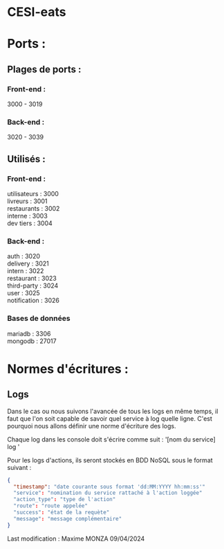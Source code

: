 ﻿# CESI-eats

# Ports :
## Plages de ports :
### Front-end :
3000 - 3019

### Back-end :
3020 - 3039

## Utilisés :

### Front-end : 
utilisateurs : 3000  
livreurs : 3001  
restaurants : 3002  
interne : 3003  
dev tiers : 3004  

### Back-end :
auth : 3020  
delivery : 3021  
intern : 3022  
restaurant : 3023  
third-party : 3024  
user : 3025  
notification : 3026  

### Bases de données
mariadb : 3306  
mongodb : 27017  

# Normes d'écritures :
## Logs

Dans le cas ou nous suivons l'avancée de tous les logs en même temps, il faut que l'on soit capable de savoir quel service à log quelle ligne. C'est pourquoi nous allons définir une norme d'écriture des logs.  

Chaque log dans les console doit s'écrire comme suit : '[nom du service] log '

Pour les logs d'actions, ils seront stockés en BDD NoSQL sous le format suivant :

```json
{
  "timestamp": "date courante sous format 'dd:MM:YYYY hh:mm:ss'"
  "service": "nomination du service rattaché à l'action loggée"
  "action_type": "type de l'action"
  "route": "route appelée"
  "success": "état de la requète"
  "message": "message complémentaire"
}
```

Last modification : Maxime MONZA 09/04/2024
